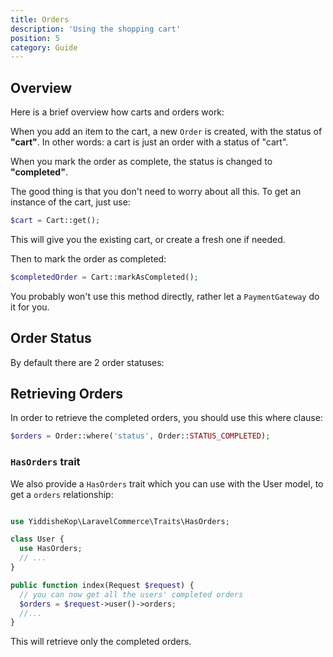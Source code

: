 ```yaml
---
title: Orders
description: 'Using the shopping cart'
position: 5
category: Guide
---
```


## Overview
Here is a brief overview how carts and orders work:

When you add an item to the cart, a new `Order` is created, with the status of **"cart"**.
In other words: a cart is just an order with a status of "cart".

When you mark the order as complete, the status is changed to **"completed"**.

The good thing is that you don't need to worry about all this. To get an instance of the cart, just use:

```php
$cart = Cart::get();
```

This will give you the existing cart, or create a fresh one if needed.

Then to mark the order as completed:
```php
$completedOrder = Cart::markAsCompleted();
```
<alert type="warning">

You probably won't use this method directly, rather let a `PaymentGateway` do it for you.

</alert>

## Order Status

By default there are 2 order statuses:

<list :items="['Cart', 'Complete']" type="info" icon="IconChevronRight"></list>


## Retrieving Orders
In order to retrieve the completed orders, you should use this where clause:

```php
$orders = Order::where('status', Order::STATUS_COMPLETED);
```

### `HasOrders` trait

We also provide a `HasOrders` trait which you can use with the User model, to get a `orders` relationship:

<code-group>
  <code-block label="User.php" active>

  ```php

  use YiddisheKop\LaravelCommerce\Traits\HasOrders;

  class User {
    use HasOrders;
    // ...
  }
  ```

  </code-block>
  <code-block label="OrdersController.php">

  ```php
  public function index(Request $request) {
    // you can now get all the users' completed orders
    $orders = $request->user()->orders;
    //...
  }
  ```

  </code-block>
</code-group>

This will retrieve only the completed orders.
